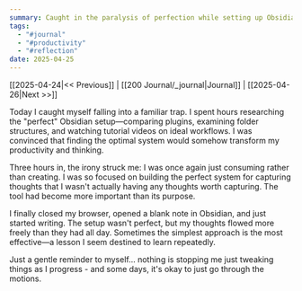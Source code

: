 ```yaml
---
summary: Caught in the paralysis of perfection while setting up Obsidian
tags:
  - "#journal"
  - "#productivity"
  - "#reflection"
date: 2025-04-25
---
```

[[2025-04-24|<< Previous]] | [[200 Journal/_journal|Journal]] | [[2025-04-26|Next >>]] 

Today I caught myself falling into a familiar trap. I spent hours researching the "perfect" Obsidian setup—comparing plugins, examining folder structures, and watching tutorial videos on ideal workflows. I was convinced that finding the optimal system would somehow transform my productivity and thinking.

Three hours in, the irony struck me: I was once again just consuming rather than creating. I was so focused on building the perfect system for capturing thoughts that I wasn't actually having any thoughts worth capturing. The tool had become more important than its purpose.

I finally closed my browser, opened a blank note in Obsidian, and just started writing. The setup wasn't perfect, but my thoughts flowed more freely than they had all day. Sometimes the simplest approach is the most effective—a lesson I seem destined to learn repeatedly.

Just a gentle reminder to myself... nothing is stopping me just tweaking things as I progress - and some days, it's okay to just go through the motions. 
